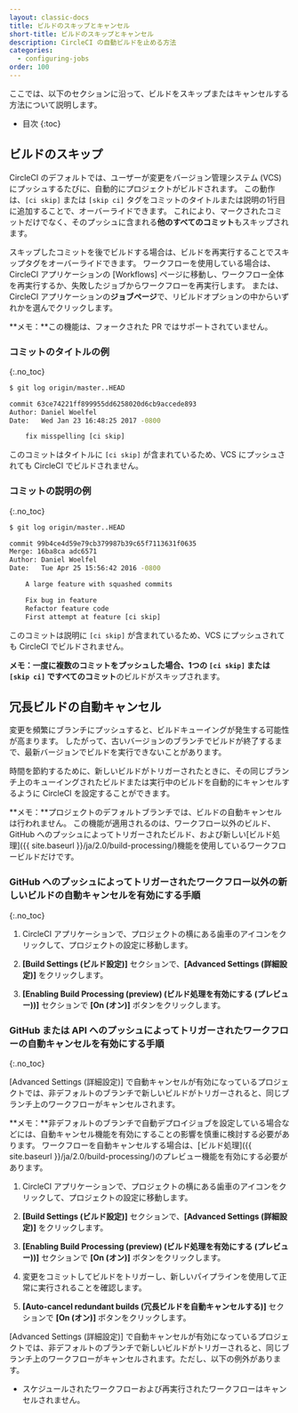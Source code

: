 ```yaml
---
layout: classic-docs
title: ビルドのスキップとキャンセル
short-title: ビルドのスキップとキャンセル
description: CircleCI の自動ビルドを止める方法
categories:
  - configuring-jobs
order: 100
---
```


ここでは、以下のセクションに沿って、ビルドをスキップまたはキャンセルする方法について説明します。

- 目次
{:toc}

## ビルドのスキップ

CircleCI のデフォルトでは、ユーザーが変更をバージョン管理システム (VCS) にプッシュするたびに、自動的にプロジェクトがビルドされます。 この動作は、`[ci skip]` または `[skip ci]` タグをコミットのタイトルまたは説明の1行目に追加することで、オーバーライドできます。 これにより、マークされたコミットだけでなく、そのプッシュに含まれる**他のすべてのコミット**もスキップされます。

スキップしたコミットを後でビルドする場合は、ビルドを再実行することでスキップタグをオーバーライドできます。 ワークフローを使用している場合は、CircleCI アプリケーションの [Workflows] ページに移動し、ワークフロー全体を再実行するか、失敗したジョブからワークフローを再実行します。 または、CircleCI アプリケーションの**ジョブページ**で、リビルドオプションの中からいずれかを選んでクリックします。

**メモ：**この機能は、フォークされた PR ではサポートされていません。

### コミットのタイトルの例

{:.no_toc}

```bash
$ git log origin/master..HEAD

commit 63ce74221ff899955dd6258020d6cb9accede893
Author: Daniel Woelfel
Date:   Wed Jan 23 16:48:25 2017 -0800

    fix misspelling [ci skip]
```

このコミットはタイトルに `[ci skip]` が含まれているため、VCS にプッシュされても CircleCI でビルドされません。

### コミットの説明の例

{:.no_toc}

```bash
$ git log origin/master..HEAD

commit 99b4ce4d59e79cb379987b39c65f7113631f0635
Merge: 16ba8ca adc6571
Author: Daniel Woelfel
Date:   Tue Apr 25 15:56:42 2016 -0800

    A large feature with squashed commits

    Fix bug in feature
    Refactor feature code
    First attempt at feature [ci skip]
```

このコミットは説明に `[ci skip]` が含まれているため、VCS にプッシュされても CircleCI でビルドされません。

**メモ：**一度に複数のコミットをプッシュした場合、1つの `[ci skip]` または `[skip ci]` で**すべてのコミット**のビルドがスキップされます。

## 冗長ビルドの自動キャンセル

変更を頻繁にブランチにプッシュすると、ビルドキューイングが発生する可能性が高まります。 したがって、古いバージョンのブランチでビルドが終了するまで、最新バージョンでビルドを実行できないことがあります。

時間を節約するために、新しいビルドがトリガーされたときに、その同じブランチ上のキューイングされたビルドまたは実行中のビルドを自動的にキャンセルするように CircleCI を設定することができます。

**メモ：**プロジェクトのデフォルトブランチでは、ビルドの自動キャンセルは行われません。 この機能が適用されるのは、ワークフロー以外のビルド、GitHub へのプッシュによってトリガーされたビルド、および新しい[ビルド処理]({{ site.baseurl }}/ja/2.0/build-processing/)機能を使用しているワークフロービルドだけです。

### GitHub へのプッシュによってトリガーされたワークフロー以外の新しいビルドの自動キャンセルを有効にする手順

{:.no_toc}

1. CircleCI アプリケーションで、プロジェクトの横にある歯車のアイコンをクリックして、プロジェクトの設定に移動します。

2. **[Build Settings (ビルド設定)]** セクションで、**[Advanced Settings (詳細設定)]** をクリックします。

3. **[Enabling Build Processing (preview) (ビルド処理を有効にする (プレビュー))]** セクションで **[On (オン)]** ボタンをクリックします。

### GitHub または API へのプッシュによってトリガーされたワークフローの自動キャンセルを有効にする手順

{:.no_toc}

[Advanced Settings (詳細設定)] で自動キャンセルが有効になっているプロジェクトでは、非デフォルトのブランチで新しいビルドがトリガーされると、同じブランチ上のワークフローがキャンセルされます。

**メモ：**非デフォルトのブランチで自動デプロイジョブを設定している場合などには、自動キャンセル機能を有効にすることの影響を慎重に検討する必要があります。 ワークフローを自動キャンセルする場合は、[ビルド処理]({{ site.baseurl }}/ja/2.0/build-processing/)のプレビュー機能を有効にする必要があります。

1. CircleCI アプリケーションで、プロジェクトの横にある歯車のアイコンをクリックして、プロジェクトの設定に移動します。

2. **[Build Settings (ビルド設定)]** セクションで、**[Advanced Settings (詳細設定)]** をクリックします。

3. **[Enabling Build Processing (preview) (ビルド処理を有効にする (プレビュー))]** セクションで **[On (オン)]** ボタンをクリックします。

4. 変更をコミットしてビルドをトリガーし、新しいパイプラインを使用して正常に実行されることを確認します。

5. **[Auto-cancel redundant builds (冗長ビルドを自動キャンセルする)]** セクションで **[On (オン)]** ボタンをクリックします。

[Advanced Settings (詳細設定)] で自動キャンセルが有効になっているプロジェクトでは、非デフォルトのブランチで新しいビルドがトリガーされると、同じブランチ上のワークフローがキャンセルされます。ただし、以下の例外があります。

- スケジュールされたワークフローおよび再実行されたワークフローはキャンセルされません。
